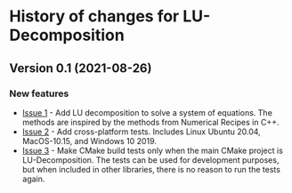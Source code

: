 # History of changes for LU-Decomposition

## Version 0.1 (2021-08-26)

### New features

* [Issue 1](https://github.com/j-c-cook/LU-Decomposition/issues/1) - Add LU decomposition to solve a system of equations. The methods are  inspired by the methods from Numerical Recipes in C++.
* [Issue 2](https://github.com/j-c-cook/LU-Decomposition/issues/2) - Add cross-platform tests. Includes Linux Ubuntu 20.04, MacOS-10.15, and Windows 10 2019.
* [Issue 3](https://github.com/j-c-cook/LU-Decomposition/issues/3) - Make CMake build tests only when the main CMake project is LU-Decomposition. The tests can be used for development purposes, but when included in other libraries, there is no reason to run the tests again.  